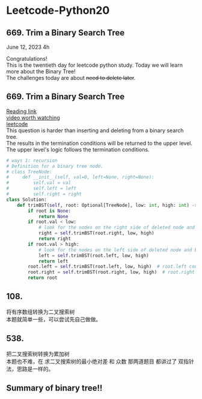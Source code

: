 # Leetcode-Python20

## 669. Trim a Binary Search Tree

June 12, 2023  4h

Congratulations!\
This is the twentieth day for leetcode python study. Today we will learn more about the Binary Tree!\
The challenges today are about ~~need to delete later~~.


## 669. Trim a Binary Search Tree
[Reading link](https://github.com/youngyangyang04/leetcode-master/blob/master/problems/0669.%E4%BF%AE%E5%89%AA%E4%BA%8C%E5%8F%89%E6%90%9C%E7%B4%A2%E6%A0%91.md)\
[video worth watching](https://www.bilibili.com/video/BV17P41177ud/?spm_id_from=pageDriver&vd_source=63f26efad0d35bcbb0de794512ac21f3)\
[leetcode](https://leetcode.com/problems/trim-a-binary-search-tree/)\
This question is harder than inserting and deleting from a binary search tree.\
The results in the termination conditions will be returned to the upper level. The upper level's logic follows the termination conditions.
```python
# ways 1: recursion
# Definition for a binary tree node.
# class TreeNode:
#     def __init__(self, val=0, left=None, right=None):
#         self.val = val
#         self.left = left
#         self.right = right
class Solution:
    def trimBST(self, root: Optional[TreeNode], low: int, high: int) -> Optional[TreeNode]:
        if root is None:
            return None
        if root.val < low:
            # look for the nodes on the right side of deleted node and between [low, high] 
            right = self.trimBST(root.right, low, high)
            return right
        if root.val > high:
            # look for the nodes on the left side of deleted node and between [low, high] 
            left = self.trimBST(root.left, low, high)
            return left
        root.left = self.trimBST(root.left, low, high)  # root.left connects to the qualified left subtree
        root.right = self.trimBST(root.right, low, high)  # root.right connects to the qualified right subtree
        return root
```


## 108.

将有序数组转换为二叉搜索树  
本题就简单一些，可以尝试先自己做做。






## 538.

把二叉搜索树转换为累加树  
本题也不难，在 求二叉搜索树的最小绝对差 和 众数 那两道题目 都讲过了 双指针法，思路是一样的。






## Summary of binary tree!!
